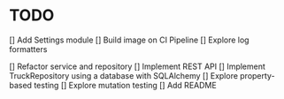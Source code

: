 # TODO

[] Add Settings module
[] Build image on CI Pipeline
[] Explore log formatters

[] Refactor service and repository
[] Implement REST API
[] Implement TruckRepository using a database with SQLAlchemy
[] Explore property-based testing
[] Explore mutation testing
[] Add README

